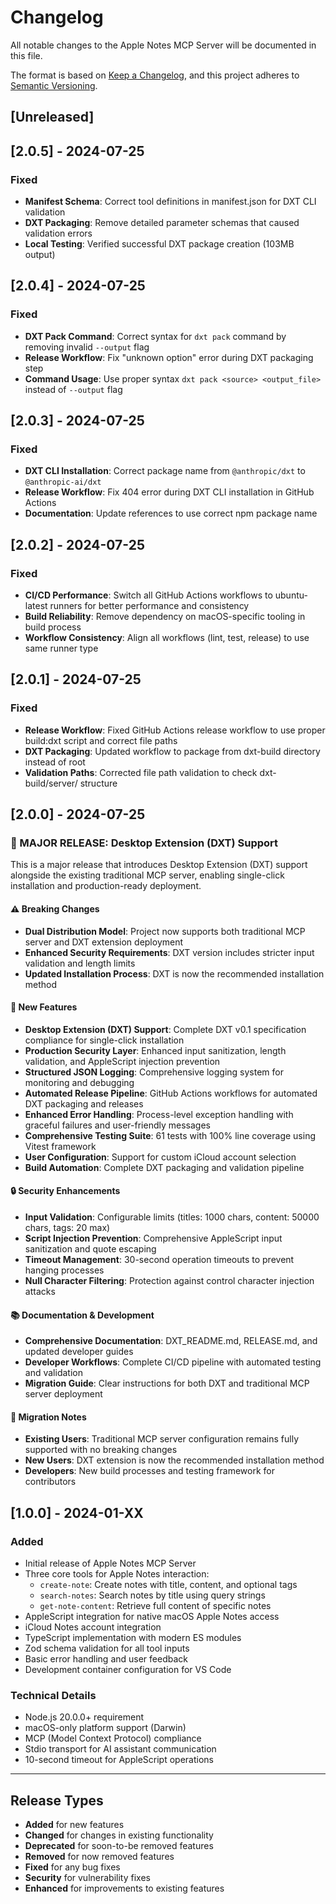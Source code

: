 # Changelog

All notable changes to the Apple Notes MCP Server will be documented in this file.

The format is based on [Keep a Changelog](https://keepachangelog.com/en/1.0.0/),
and this project adheres to [Semantic Versioning](https://semver.org/spec/v2.0.0.html).

## [Unreleased]

## [2.0.5] - 2024-07-25

### Fixed
- **Manifest Schema**: Correct tool definitions in manifest.json for DXT CLI validation
- **DXT Packaging**: Remove detailed parameter schemas that caused validation errors
- **Local Testing**: Verified successful DXT package creation (103MB output)

## [2.0.4] - 2024-07-25

### Fixed
- **DXT Pack Command**: Correct syntax for `dxt pack` command by removing invalid `--output` flag
- **Release Workflow**: Fix "unknown option" error during DXT packaging step
- **Command Usage**: Use proper syntax `dxt pack <source> <output_file>` instead of `--output` flag

## [2.0.3] - 2024-07-25

### Fixed
- **DXT CLI Installation**: Correct package name from `@anthropic/dxt` to `@anthropic-ai/dxt`
- **Release Workflow**: Fix 404 error during DXT CLI installation in GitHub Actions
- **Documentation**: Update references to use correct npm package name

## [2.0.2] - 2024-07-25

### Fixed
- **CI/CD Performance**: Switch all GitHub Actions workflows to ubuntu-latest runners for better performance and consistency
- **Build Reliability**: Remove dependency on macOS-specific tooling in build process
- **Workflow Consistency**: Align all workflows (lint, test, release) to use same runner type

## [2.0.1] - 2024-07-25

### Fixed
- **Release Workflow**: Fixed GitHub Actions release workflow to use proper build:dxt script and correct file paths
- **DXT Packaging**: Updated workflow to package from dxt-build directory instead of root
- **Validation Paths**: Corrected file path validation to check dxt-build/server/ structure

## [2.0.0] - 2024-07-25

### 🚀 MAJOR RELEASE: Desktop Extension (DXT) Support

This is a major release that introduces Desktop Extension (DXT) support alongside the existing traditional MCP server, enabling single-click installation and production-ready deployment.

#### ⚠️ Breaking Changes
- **Dual Distribution Model**: Project now supports both traditional MCP server and DXT extension deployment
- **Enhanced Security Requirements**: DXT version includes stricter input validation and length limits
- **Updated Installation Process**: DXT is now the recommended installation method

#### 🎯 New Features
- **Desktop Extension (DXT) Support**: Complete DXT v0.1 specification compliance for single-click installation
- **Production Security Layer**: Enhanced input sanitization, length validation, and AppleScript injection prevention
- **Structured JSON Logging**: Comprehensive logging system for monitoring and debugging
- **Automated Release Pipeline**: GitHub Actions workflows for automated DXT packaging and releases
- **Enhanced Error Handling**: Process-level exception handling with graceful failures and user-friendly messages
- **Comprehensive Testing Suite**: 61 tests with 100% line coverage using Vitest framework
- **User Configuration**: Support for custom iCloud account selection
- **Build Automation**: Complete DXT packaging and validation pipeline

#### 🔒 Security Enhancements
- **Input Validation**: Configurable limits (titles: 1000 chars, content: 50000 chars, tags: 20 max)
- **Script Injection Prevention**: Comprehensive AppleScript input sanitization and quote escaping
- **Timeout Management**: 30-second operation timeouts to prevent hanging processes
- **Null Character Filtering**: Protection against control character injection attacks

#### 📚 Documentation & Development
- **Comprehensive Documentation**: DXT_README.md, RELEASE.md, and updated developer guides
- **Developer Workflows**: Complete CI/CD pipeline with automated testing and validation
- **Migration Guide**: Clear instructions for both DXT and traditional MCP server deployment

#### 🔄 Migration Notes
- **Existing Users**: Traditional MCP server configuration remains fully supported with no breaking changes
- **New Users**: DXT extension is now the recommended installation method
- **Developers**: New build processes and testing framework for contributors

## [1.0.0] - 2024-01-XX

### Added
- Initial release of Apple Notes MCP Server
- Three core tools for Apple Notes interaction:
  - `create-note`: Create notes with title, content, and optional tags
  - `search-notes`: Search notes by title using query strings
  - `get-note-content`: Retrieve full content of specific notes
- AppleScript integration for native macOS Apple Notes access
- iCloud Notes account integration
- TypeScript implementation with modern ES modules
- Zod schema validation for all tool inputs
- Basic error handling and user feedback
- Development container configuration for VS Code

### Technical Details
- Node.js 20.0.0+ requirement
- macOS-only platform support (Darwin)
- MCP (Model Context Protocol) compliance
- Stdio transport for AI assistant communication
- 10-second timeout for AppleScript operations

---

## Release Types

- **Added** for new features
- **Changed** for changes in existing functionality  
- **Deprecated** for soon-to-be removed features
- **Removed** for now removed features
- **Fixed** for any bug fixes
- **Security** for vulnerability fixes
- **Enhanced** for improvements to existing features